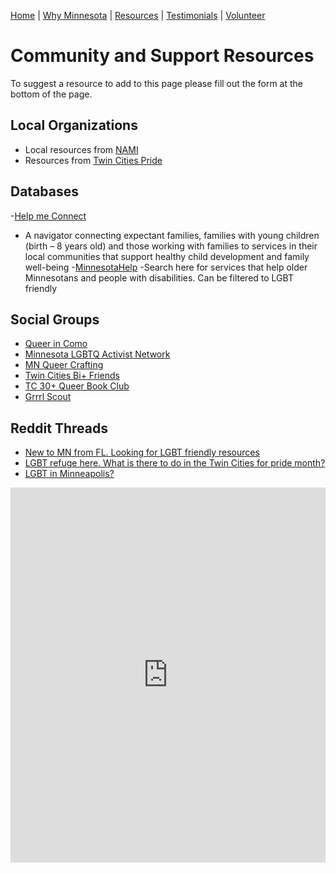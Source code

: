 [Home](/index.md) | [Why Minnesota](/why.md) | [Resources](/resources.md) | [Testimonials](/testimonials.md) | [Volunteer](/volunteer.md)

# Community and Support Resources

To suggest a resource to add to this page please fill out the form at the bottom of the page.

## Local Organizations
- Local resources from [NAMI](https://namimn.org/education-and-public-awareness/nami-resources-lgbtq-community/)
- Resources from [Twin Cities Pride ](https://tcpride.org/community-resources/)

## Databases
-[Help me Connect](https://helpmeconnect.web.health.state.mn.us/HelpMeConnect/)
  - A navigator connecting expectant families, families with young children (birth – 8 years old) and those working with families to services in their local communities that support healthy child development and family well-being
-[MinnesotaHelp](https://www.minnesotahelp.info/)
  -Search here for services that help older Minnesotans and people with disabilities. Can be filtered to LGBT friendly

## Social Groups
- [Queer in Como](https://www.facebook.com/share/g/1XUauRus1n/)
- [Minnesota LGBTQ Activist Network](https://www.facebook.com/share/g/1XzHrEbDre/)
- [MN Queer Crafting](https://www.facebook.com/share/g/15bJX57WHH/)
- [Twin Cities Bi+ Friends](https://www.facebook.com/share/g/15cJqdcmQk/)
- [TC 30+ Queer Book Club](https://www.facebook.com/share/g/1Q4SMwMQXn/)
- [Grrrl Scout](grrrlscout.com)

## Reddit Threads
- [New to MN from FL. Looking for LGBT friendly resources](https://www.reddit.com/r/TwinCities/comments/14lk4qq/new_to_mn_from_fl_looking_for_lgbt_friendly/)
- [LGBT refuge here. What is there to do in the Twin Cities for pride month?](https://www.reddit.com/r/TwinCities/comments/13mucji/lgbt_refuge_here_what_is_there_to_do_in_the_twin/)
- [LGBT in Minneapolis?](https://www.reddit.com/r/Minneapolis/comments/cv8yg1/lgbt_in_minneapolis/)

<iframe src="https://docs.google.com/forms/d/e/1FAIpQLScrVFZSEXUkSACEA7YFOJg34u8SyL-BjKZ8TjjIhQXBXEaDfQ/viewform?usp=sf_link" width="100%" height="600" frameborder="0" marginheight="0" marginwidth="0">Loading…</iframe>

